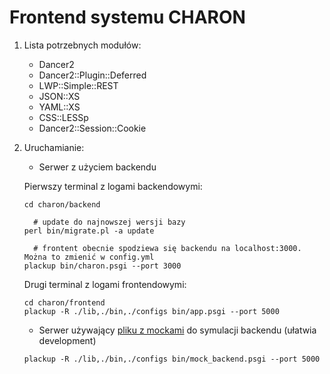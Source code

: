 Frontend systemu CHARON
=======================

1. Lista potrzebnych modułów:
   - Dancer2
   - Dancer2::Plugin::Deferred
   - LWP::Simple::REST
   - JSON::XS
   - YAML::XS
   - CSS::LESSp
   - Dancer2::Session::Cookie

2. Uruchamianie:

   - Serwer z użyciem backendu
   
   Pierwszy terminal z logami backendowymi:
   ```
   cd charon/backend
   
     # update do najnowszej wersji bazy
   perl bin/migrate.pl -a update 
  
     # frontent obecnie spodziewa się backendu na localhost:3000. Można to zmienić w config.yml
   plackup bin/charon.psgi --port 3000
   ```
   Drugi terminal z logami frontendowymi:
   ```
   cd charon/frontend
   plackup -R ./lib,./bin,./configs bin/app.psgi --port 5000
   ```

   - Serwer używający [pliku z mockami](https://github.com/PZCharon/charon-frontend/blob/develop/configs/mocks.yml) do symulacji backendu (ułatwia development)
   
   ```plackup -R ./lib,./bin,./configs bin/mock_backend.psgi --port 5000```
